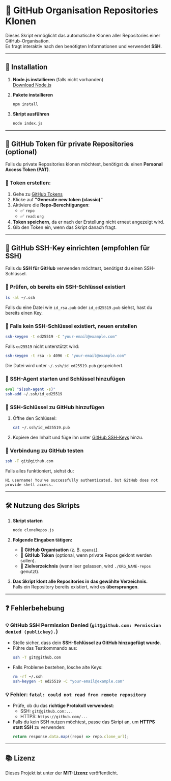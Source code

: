 # 🏰️ GitHub Organisation Repositories Klonen

Dieses Skript ermöglicht das automatische Klonen aller Repositories einer GitHub-Organisation.  
Es fragt interaktiv nach den benötigten Informationen und verwendet **SSH**.

---

## 🚀 Installation

1. **Node.js installieren** (falls nicht vorhanden)  
   [Download Node.js](https://nodejs.org/)
2. **Pakete installieren**

   ```sh
   npm install
   ```

3. **Skript ausführen**
   ```sh
   node index.js
   ```

---

## 🔑 GitHub Token für private Repositories (optional)

Falls du private Repositories klonen möchtest, benötigst du einen **Personal Access Token (PAT)**.

### **📌 Token erstellen:**

1. Gehe zu [GitHub Tokens](https://github.com/settings/tokens)
2. Klicke auf **"Generate new token (classic)"**
3. Aktiviere die **Repo-Berechtigungen**:
   - ✅ `repo`
   - ✅ `read:org`
4. **Token speichern**, da er nach der Erstellung nicht erneut angezeigt wird.
5. Gib den Token ein, wenn das Skript danach fragt.

---

## 🔐 GitHub SSH-Key einrichten (empfohlen für SSH)

Falls du **SSH für GitHub** verwenden möchtest, benötigst du einen SSH-Schlüssel.

### **📌 Prüfen, ob bereits ein SSH-Schlüssel existiert**

```sh
ls -al ~/.ssh
```

Falls du eine Datei wie `id_rsa.pub` oder `id_ed25519.pub` siehst, hast du bereits einen Key.

### **📌 Falls kein SSH-Schlüssel existiert, neuen erstellen**

```sh
ssh-keygen -t ed25519 -C "your-email@example.com"
```

Falls `ed25519` nicht unterstützt wird:

```sh
ssh-keygen -t rsa -b 4096 -C "your-email@example.com"
```

Die Datei wird unter `~/.ssh/id_ed25519.pub` gespeichert.

### **📌 SSH-Agent starten und Schlüssel hinzufügen**

```sh
eval "$(ssh-agent -s)"
ssh-add ~/.ssh/id_ed25519
```

### **📌 SSH-Schlüssel zu GitHub hinzufügen**

1. Öffne den Schlüssel:
   ```sh
   cat ~/.ssh/id_ed25519.pub
   ```
2. Kopiere den Inhalt und füge ihn unter [GitHub SSH-Keys](https://github.com/settings/keys) hinzu.

### **📌 Verbindung zu GitHub testen**

```sh
ssh -T git@github.com
```

Falls alles funktioniert, siehst du:

```
Hi username! You've successfully authenticated, but GitHub does not provide shell access.
```

---

## 🛠️ Nutzung des Skripts

1. **Skript starten**
   ```sh
   node cloneRepos.js
   ```
2. **Folgende Eingaben tätigen:**

   - 📝 **GitHub Organisation** (z. B. `openai`).
   - 🔑 **GitHub Token** (optional, wenn private Repos geklont werden sollen).
   - 👤 **Zielverzeichnis** (wenn leer gelassen, wird `./ORG_NAME-repos` genutzt).

3. **Das Skript klont alle Repositories in das gewählte Verzeichnis.**  
   Falls ein Repository bereits existiert, wird es **übersprungen**.

---

## ❓ Fehlerbehebung

### **💡 GitHub SSH Permission Denied (`git@github.com: Permission denied (publickey).`)**

- Stelle sicher, dass dein **SSH-Schlüssel zu GitHub hinzugefügt wurde**.
- Führe das Testkommando aus:
  ```sh
  ssh -T git@github.com
  ```
- Falls Probleme bestehen, lösche alte Keys:
  ```sh
  rm -rf ~/.ssh
  ssh-keygen -t ed25519 -C "your-email@example.com"
  ```

### **💡 Fehler: `fatal: could not read from remote repository`**

- Prüfe, ob du das **richtige Protokoll verwendest**:
  - SSH: `git@github.com:...`
  - HTTPS: `https://github.com/...`
- Falls du kein SSH nutzen möchtest, passe das Skript an, um **HTTPS statt SSH** zu verwenden:
  ```javascript
  return response.data.map((repo) => repo.clone_url);
  ```

---

## 📚 Lizenz

Dieses Projekt ist unter der **MIT-Lizenz** veröffentlicht.
